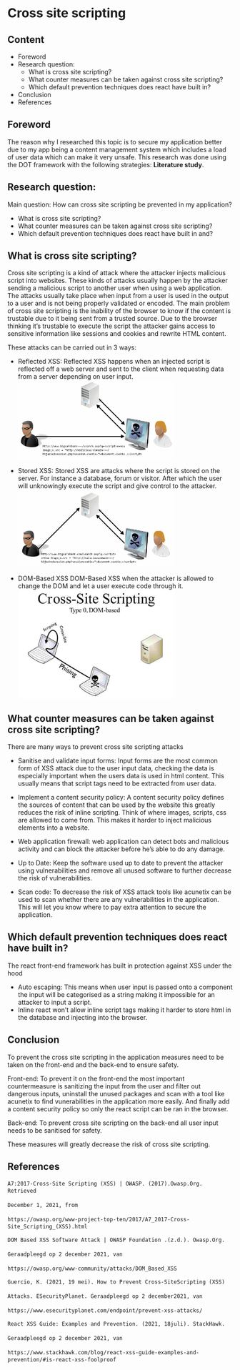 # Cross site scripting

## Content
- Foreword
- Research question:
   - What is cross site scripting?
   - What counter measures can be taken against cross site scripting?
   - Which default prevention techniques does react have built in?
- Conclusion
- References


## Foreword

The reason why I researched this topic is to secure my application better due to my app being
a content management system which includes a load of user data which can make it very
unsafe. This research was done using the DOT framework with the following strategies:
**Literature study**.


## Research question:

Main question:
How can cross site scripting be prevented in my application?
- What is cross site scripting?
- What counter measures can be taken against cross site scripting?
- Which default prevention techniques does react have built in and?


## What is cross site scripting?

Cross site scripting is a kind of attack where the attacker injects malicious script into
websites. These kinds of attacks usually happen by the attacker sending a malicious script
to another user when using a web application. The attacks usually take place when input
from a user is used in the output to a user and is not being properly validated or encoded.
The main problem of cross site scripting is the inability of the browser to know if the content
is trustable due to it being sent from a trusted source. Due to the browser thinking it’s
trustable to execute the script the attacker gains access to sensitive information like
sessions and cookies and rewrite HTML content.

These attacks can be carried out in 3 ways:
- Reflected XSS: Reflected XSS happens when an injected script is reflected off a web server and sent to the client when requesting data from a server depending on user input.
   <br/>
  <img src="https://github.com/DB-S3/Documentation/blob/main/Images/xss-reflected.gif?raw=true" alt="drawing" width="350"/>

- Stored XSS: Stored XSS are attacks where the script is stored on the server. For instance a database, forum or visitor. After which the user will unknowingly execute the script and give control to the attacker.
   <br/>
  <img src="https://github.com/DB-S3/Documentation/blob/main/Images/xss-stored.gif?raw=true" alt="drawing" width="350"/>
- DOM-Based XSS DOM-Based XSS when the attacker is allowed to change the DOM and let a user execute code through it.
   <br/>
  <img src="https://github.com/DB-S3/Documentation/blob/main/Images/Dom-based-XSS.jpg?raw=true" alt="drawing" width="350"/>

## What counter measures can be taken against cross site scripting?

There are many ways to prevent cross site scripting attacks
- Sanitise and validate input forms: Input forms are the most common form of XSS attack due to the user input data, checking the data is especially important when the users data is used in html content. This usually means that script tags need to be extracted from user data.


- Implement a content security policy: A content security policy defines the sources of content that can be used by the website this greatly reduces the risk of inline scripting. Think of where images, scripts, css are allowed to come from. This makes it harder to inject malicious elements into a website.

- Web application firewall: web application can detect bots and malicious activity and can block the attacker before he’s able to do any damage.

- Up to Date: Keep the software used up to date to prevent the attacker using vulnerabilities and remove all unused software to further decrease the risk of vulnerabilities.

- Scan code: To decrease the risk of XSS attack tools like acunetix can be used to scan whether there are any vulnerabilities in the application. This will let you know where to pay extra attention to secure the application.

## Which default prevention techniques does react have built in?

The react front-end framework has built in protection against XSS under the hood
- Auto escaping: This means when user input is passed onto a component the input will be categorised as a string making it impossible for an attacker to input a script.
- Inline react won’t allow inline script tags making it harder to store html in the database and injecting into the browser.


## Conclusion
To prevent the cross site scripting in the application measures need to be taken on the front-end and the back-end to ensure safety.

Front-end: To prevent it on the front-end the most important countermeasure is sanitizing the input from the user and filter out dangerous inputs, uninstall the unused packages and scan with a tool like acunetix to find vunerabilities in the application more easily. And finally add a content security policy so only the react script can be ran in the browser.

Back-end: To prevent cross site scripting on the back-end all user input needs to be sanitised for safety.

These measures will greatly decrease the risk of cross site scripting. 


## References

```
A7:2017-Cross-Site Scripting (XSS) | OWASP. (2017).Owasp.Org. Retrieved

December 1, 2021, from

https://owasp.org/www-project-top-ten/2017/A7_2017-Cross-Site_Scripting_(XSS).html
```
```
DOM Based XSS Software Attack | OWASP Foundation .(z.d.). Owasp.Org.

Geraadpleegd op 2 december 2021, van

https://owasp.org/www-community/attacks/DOM_Based_XSS
```
```
Guercio, K. (2021, 19 mei). How to Prevent Cross-SiteScripting (XSS)

Attacks. ESecurityPlanet. Geraadpleegd op 2 december2021, van

https://www.esecurityplanet.com/endpoint/prevent-xss-attacks/
```
```
React XSS Guide: Examples and Prevention. (2021, 18juli). StackHawk.

Geraadpleegd op 2 december 2021, van

https://www.stackhawk.com/blog/react-xss-guide-examples-and-prevention/#is-react-xss-foolproof
```

